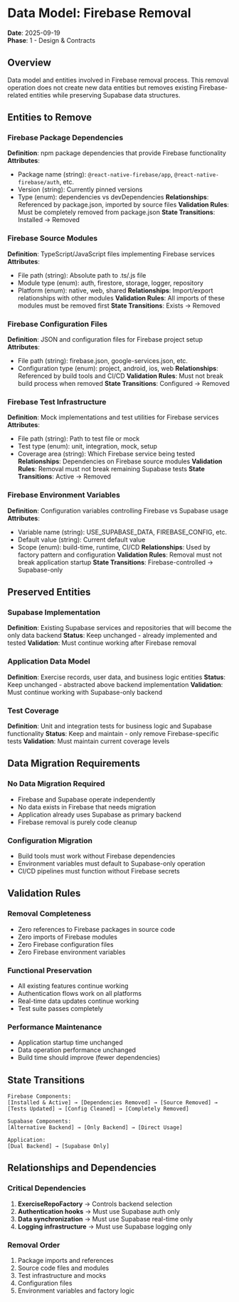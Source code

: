# Data Model: Firebase Removal

**Date**: 2025-09-19  
**Phase**: 1 - Design & Contracts

## Overview

Data model and entities involved in Firebase removal process. This removal operation does not create new data entities but removes existing Firebase-related entities while preserving Supabase data structures.

## Entities to Remove

### Firebase Package Dependencies

**Definition**: npm package dependencies that provide Firebase functionality
**Attributes**:

- Package name (string): `@react-native-firebase/app`, `@react-native-firebase/auth`, etc.
- Version (string): Currently pinned versions
- Type (enum): dependencies vs devDependencies
  **Relationships**: Referenced by package.json, imported by source files
  **Validation Rules**: Must be completely removed from package.json
  **State Transitions**: Installed → Removed

### Firebase Source Modules

**Definition**: TypeScript/JavaScript files implementing Firebase services
**Attributes**:

- File path (string): Absolute path to .ts/.js file
- Module type (enum): auth, firestore, storage, logger, repository
- Platform (enum): native, web, shared
  **Relationships**: Import/export relationships with other modules
  **Validation Rules**: All imports of these modules must be removed first
  **State Transitions**: Exists → Removed

### Firebase Configuration Files

**Definition**: JSON and configuration files for Firebase project setup
**Attributes**:

- File path (string): firebase.json, google-services.json, etc.
- Configuration type (enum): project, android, ios, web
  **Relationships**: Referenced by build tools and CI/CD
  **Validation Rules**: Must not break build process when removed
  **State Transitions**: Configured → Removed

### Firebase Test Infrastructure

**Definition**: Mock implementations and test utilities for Firebase services
**Attributes**:

- File path (string): Path to test file or mock
- Test type (enum): unit, integration, mock, setup
- Coverage area (string): Which Firebase service being tested
  **Relationships**: Dependencies on Firebase source modules
  **Validation Rules**: Removal must not break remaining Supabase tests
  **State Transitions**: Active → Removed

### Firebase Environment Variables

**Definition**: Configuration variables controlling Firebase vs Supabase usage
**Attributes**:

- Variable name (string): USE_SUPABASE_DATA, FIREBASE_CONFIG, etc.
- Default value (string): Current default value
- Scope (enum): build-time, runtime, CI/CD
  **Relationships**: Used by factory pattern and configuration
  **Validation Rules**: Removal must not break application startup
  **State Transitions**: Firebase-controlled → Supabase-only

## Preserved Entities

### Supabase Implementation

**Definition**: Existing Supabase services and repositories that will become the only data backend
**Status**: Keep unchanged - already implemented and tested
**Validation**: Must continue working after Firebase removal

### Application Data Model

**Definition**: Exercise records, user data, and business logic entities
**Status**: Keep unchanged - abstracted above backend implementation
**Validation**: Must continue working with Supabase-only backend

### Test Coverage

**Definition**: Unit and integration tests for business logic and Supabase functionality
**Status**: Keep and maintain - only remove Firebase-specific tests
**Validation**: Must maintain current coverage levels

## Data Migration Requirements

### No Data Migration Required

- Firebase and Supabase operate independently
- No data exists in Firebase that needs migration
- Application already uses Supabase as primary backend
- Firebase removal is purely code cleanup

### Configuration Migration

- Build tools must work without Firebase dependencies
- Environment variables must default to Supabase-only operation
- CI/CD pipelines must function without Firebase secrets

## Validation Rules

### Removal Completeness

- Zero references to Firebase packages in source code
- Zero imports of Firebase modules
- Zero Firebase configuration files
- Zero Firebase environment variables

### Functional Preservation

- All existing features continue working
- Authentication flows work on all platforms
- Real-time data updates continue working
- Test suite passes completely

### Performance Maintenance

- Application startup time unchanged
- Data operation performance unchanged
- Build time should improve (fewer dependencies)

## State Transitions

```
Firebase Components:
[Installed & Active] → [Dependencies Removed] → [Source Removed] → [Tests Updated] → [Config Cleaned] → [Completely Removed]

Supabase Components:
[Alternative Backend] → [Only Backend] → [Direct Usage]

Application:
[Dual Backend] → [Supabase Only]
```

## Relationships and Dependencies

### Critical Dependencies

1. **ExerciseRepoFactory** → Controls backend selection
2. **Authentication hooks** → Must use Supabase auth only
3. **Data synchronization** → Must use Supabase real-time only
4. **Logging infrastructure** → Must use Supabase logging only

### Removal Order

1. Package imports and references
2. Source code files and modules
3. Test infrastructure and mocks
4. Configuration files
5. Environment variables and factory logic
